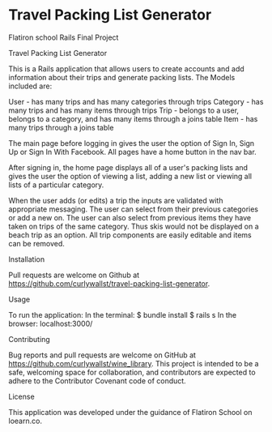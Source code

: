 # Travel Packing List Generator
Flatiron school Rails Final Project

Travel Packing List Generator

This is a Rails application that allows users to create accounts and add information about their trips and generate packing lists.  The Models included are:

  User - has many trips and has many categories through trips
  Category - has many trips and has many items through trips
  Trip - belongs to a user, belongs to a category, and has many items through a joins table
  Item - has many trips through a joins table

The main page before logging in gives the user the option of Sign In, Sign Up or Sign In With Facebook.  All pages have a home button in the nav bar.

After signing in, the home page displays all of a user's packing lists and gives the user the option of viewing a list, adding a new list or viewing all lists of a particular category.

When the user adds (or edits) a trip the inputs are validated with appropriate messaging.  The user can select from their previous categories or add a new on.  The user can also select from previous items they have taken on trips of the same category.  Thus skis would not be displayed on a beach trip as an option.  All trip components are easily editable and items can be removed.  

Installation

Pull requests are welcome on Github at https://github.com/curlywallst/travel-packing-list-generator.

Usage

To run the application:
In the terminal:
  $ bundle install
  $ rails s
In the browser:
  localhost:3000/


Contributing

Bug reports and pull requests are welcome on GitHub at https://github.com/curlywallst/wine_library. This project is intended to be a safe, welcoming space for collaboration, and contributors are expected to adhere to the Contributor Covenant code of conduct.


License

This application was developed under the guidance of Flatiron School on loearn.co.
